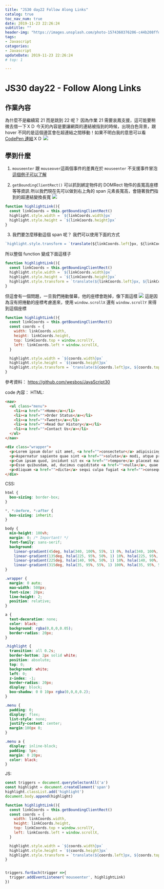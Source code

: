 ```yaml
---
title: "JS30 day22 Follow Along Links"
catalog: true
toc_nav_num: true
date: 2019-11-23 22:26:24
subtitle: ""
header-img: "https://images.unsplash.com/photo-1574360376206-c44b208ffd62?ixlib=rb-1.2.1&ixid=eyJhcHBfaWQiOjEyMDd9&auto=format&fit=crop&w=1950&q=80"
tags:
- Javascript
catagories:
- Javascript
updateDate: 2019-11-23 22:26:24
# top: 1

---
```

# JS30 day22 - Follow Along Links

## 作業內容

為什麼不是繼續寫 21 而是跳到 22 呢？ 因為作業 21 需要哀鳳支援，這可能要稍微去借一下ＸＤ
今天的內容是要讓網頁的連結被指到的時候，出現白色背景，跟 hover 不同的是這個邊匡會在超連結之間移動！如果不明白我的意思可以看 [CodePen 連結](https://codepen.io/gbvjpsln/pen/VwwNVVP)ＸＤ
![](https://i.imgur.com/Ykh5j44.jpg)

## 學到什麼

1. `mouseenter` 跟 `mouseover`這兩個事件的差異在於 `mouseenter` 不支援事件冒泡 
[這個例子可以了解](https://qianlongo.github.io/zepto-analysis/example/event/mouseEnter-mouseOver.html)

2. `getBoundingClientRect()` 可以抓到綁定物件的 DOMRect 物件的長寬高座標等等資訊
所以我們現在先可以做到右上角的 span 元素長寬高，會隨著我們指到的超連結變換長寬
![](https://i.imgur.com/Ly42pMF.jpg)
``` js
function highlightLink(){
  const linkCoords = this.getBoundingClientRect()
  highlight.style.width = `${linkCoords.width}px`
  highlight.style.height = `${linkCoords.height}px`
}
```

3. 我們要怎麼移動這個 span 呢？ 我們可以使用下面的方式
```js
`highlight.style.transform = `translate(${linkCoords.left}px, ${linkCoords.top}px)`
```
所以整個 function 變成下面這樣子
``` js
function highlightLink(){
  const linkCoords = this.getBoundingClientRect()
  highlight.style.width = `${linkCoords.width}px`
  highlight.style.height = `${linkCoords.height}px`
  highlight.style.transform = `translate(${linkCoords.left}px, ${linkCoords.top}px)`
}
```
但這會有一個問題，一旦我們捲動螢幕，他的座標會跑掉，像下面這樣
![](https://i.imgur.com/jSenuY6.jpg)
這是因為沒有把捲動的座標考慮進來，使用 `window.scrollX` 還有 `window.scrollY` 來得到這個座標

```js
function highlightLink(){
  const linkCoords = this.getBoundingClientRect()
  const coords = {
    width: linkCoords.width,
    height: linkCoords.height,
    top: linkCoords.top + window.scrollY,
    left: linkCoords.left + window.scrollX,
  } 

  highlight.style.width = `${coords.width}px`
  highlight.style.height = `${coords.height}px`
  highlight.style.transform = `translate(${coords.left}px, ${coords.top}px)`
}
```
  
參考資料：
https://github.com/wesbos/JavaScript30

code 內容：
HTML:
```html
<nav>
  <ul class="menu">
    <li><a href="">Home</a></li>
    <li><a href="">Order Status</a></li>
    <li><a href="">Tweets</a></li>
    <li><a href="">Read Our History</a></li>
    <li><a href="">Contact Us</a></li>
  </ul>
</nav>

<div class="wrapper">
  <p>Lorem ipsum dolor sit amet, <a href="">consectetur</a> adipisicing elit. Est <a href="">explicabo</a> unde natus necessitatibus esse obcaecati distinctio, aut itaque, qui vitae!</p>
  <p>Aspernatur sapiente quae sint <a href="">soluta</a> modi, atque praesentium laborum pariatur earum <a href="">quaerat</a> cupiditate consequuntur facilis ullam dignissimos, aperiam quam veniam.</p>
  <p>Cum ipsam quod, incidunt sit ex <a href="">tempore</a> placeat maxime <a href="">corrupti</a> possimus <a href="">veritatis</a> ipsum fugit recusandae est doloremque? Hic, <a href="">quibusdam</a>, nulla.</p>
  <p>Esse quibusdam, ad, ducimus cupiditate <a href="">nulla</a>, quae magni odit <a href="">totam</a> ut consequatur eveniet sunt quam provident sapiente dicta neque quod.</p>
  <p>Aliquam <a href="">dicta</a> sequi culpa fugiat <a href="">consequuntur</a> pariatur optio ad minima, maxime <a href="">odio</a>, distinctio magni impedit tempore enim repellendus <a href="">repudiandae</a> quas!</p>
</div>
```
CSS:
```css
html {
  box-sizing: border-box;
}

*, *:before, *:after {
  box-sizing: inherit;
}

body {
  min-height: 100vh;
  margin: 0; /* Important! */
  font-family: sans-serif;
  background:
    linear-gradient(45deg, hsla(340, 100%, 55%, 1) 0%, hsla(340, 100%, 55%, 0) 70%),
    linear-gradient(135deg, hsla(225, 95%, 50%, 1) 10%, hsla(225, 95%, 50%, 0) 80%),
    linear-gradient(225deg, hsla(140, 90%, 50%, 1) 10%, hsla(140, 90%, 50%, 0) 80%),
    linear-gradient(315deg, hsla(35, 95%, 55%, 1) 100%, hsla(35, 95%, 55%, 0) 70%);
}

.wrapper {
  margin: 0 auto;
  max-width: 500px;
  font-size: 20px;
  line-height: 2;
  position: relative;
}

a {
  text-decoration: none;
  color: black;
  background: rgba(0,0,0,0.05);
  border-radius: 20px;
}

.highlight {
  transition: all 0.2s;
  border-bottom: 2px solid white;
  position: absolute;
  top: 0;
  background: white;
  left: 0;
  z-index: -1;
  border-radius: 20px;
  display: block;
  box-shadow: 0 0 10px rgba(0,0,0,0.2);
}

.menu {
  padding: 0;
  display: flex;
  list-style: none;
  justify-content: center;
  margin:100px 0;
}

.menu a {
  display: inline-block;
  padding: 5px;
  margin: 0 20px;
  color: black;
}

```
JS:
```js
const triggers = document.querySelectorAll('a')
const highlight = document.createElement('span')
highlight.classList.add('highlight')
document.body.append(highlight)

function highlightLink(){
  const linkCoords = this.getBoundingClientRect()
  const coords = {
    width: linkCoords.width,
    height: linkCoords.height,
    top: linkCoords.top + window.scrollY,
    left: linkCoords.left + window.scrollX,
  } 

  highlight.style.width = `${coords.width}px`
  highlight.style.height = `${coords.height}px`
  highlight.style.transform = `translate(${coords.left}px, ${coords.top}px)`
}


triggers.forEach(trigger =>{
  trigger.addEventListener('mouseenter', highlightLink)
})
```